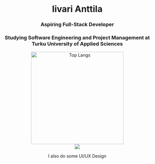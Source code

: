 <h1 align="center">Iivari Anttila</h1>
<h3 align="center">Aspiring Full-Stack Developer</h3>
<h3 align="center">Studying Software Engineering and Project Management at Turku University of Applied Sciences</h3>
<p align="center">
  <img src="https://github-readme-stats.vercel.app/api/top-langs/?username=iivariepic&theme=gruvbox&layout=compact" alt="Top Langs" width=300/>
  <br/>
  <img src="https://cdn.7tv.app/emote/01G4ZTECKR0002P97QQ94BDSP4/4x.webp"/>
</p>
<p align="center">I also do some UI/UX Design</p>
